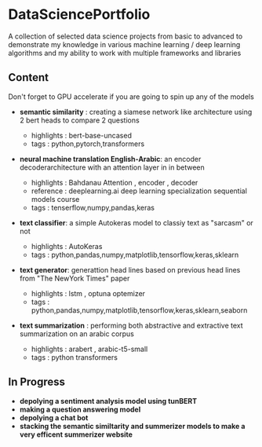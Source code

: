 # DataSciencePortfolio
A collection of selected data science projects from basic to advanced to demonstrate my knowledge in various machine learning / deep learning algorithms and my ability to work with multiple frameworks and libraries  

## Content 
Don't forget to GPU accelerate if you are going to spin up any of the models  

* __semantic similarity__ : creating a siamese network like architecture using 2 bert heads to compare 2 questions
  * highlights : bert-base-uncased
  * tags : python,pytorch,transformers
  

* __neural machine translation English-Arabic__: an encoder decoderarchitecture with an attention layer in in between
  * highlights : Bahdanau Attention , encoder , decoder 
  * reference : deeplearning.ai deep learning specialization sequential models course
  * tags : tenserflow,numpy,pandas,keras
  

*  __text classifier__: a simple Autokeras model to classiy text as "sarcasm" or not
   * highlights : AutoKeras
   * tags : python,pandas,numpy,matplotlib,tensorflow,keras,sklearn
 

* __text generator__: generattion head lines based on previous head lines from "The NewYork Times" paper 
  * highlights : lstm , optuna optemizer 
  * tags : python,pandas,numpy,matplotlib,tensorflow,keras,sklearn,seaborn
  

* __text summarization__ : performing both abstractive and extractive text summarization on an arabic corpus
  * highlights : arabert , arabic-t5-small
  * tags : python transformers

## In Progress
* __depolying a sentiment analysis model using tunBERT__ 
* __making a question answering model__
* __depolying a chat bot__
* __stacking the semantic similtarity and summerizer models to make a very efficent summerizer website__


